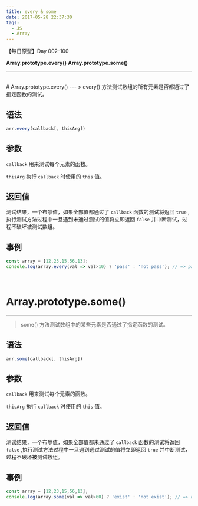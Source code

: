 ```yaml
---
title: every & some
date: 2017-05-28 22:37:30
tags: 
  - JS
  - Array
---
```


【每日原型】Day 002-100

**Array.prototype.every()**
**Array.prototype.some()**

---
<br>
# Array.prototype.every()
---
> every() 方法测试数组的所有元素是否都通过了指定函数的测试。

## 语法
``` js
arr.every(callback[, thisArg])
```

## 参数
`callback` 用来测试每个元素的函数。

`thisArg` 执行 `callback` 时使用的 `this` 值。

## 返回值
测试结果，一个布尔值，如果全部值都通过了 `callback` 函数的测试将返回 `true` ,执行测试方法过程中一旦遇到未通过测试的值将立即返回 `false` 并中断测试，过程不破坏被测试数组。

## 事例
``` js
const array = [12,23,15,56,13];
console.log(array.every(val => val>10) ? 'pass' : 'not pass'); // => pass
```

<br>

# Array.prototype.some()
---
> some() 方法测试数组中的某些元素是否通过了指定函数的测试。

## 语法
``` js
arr.some(callback[, thisArg])
```

## 参数
`callback` 用来测试每个元素的函数。

`thisArg` 执行 `callback` 时使用的 `this` 值。

## 返回值
测试结果，一个布尔值，如果全部值都未通过了 `callback` 函数的测试将返回 `false` ,执行测试方法过程中一旦遇到通过测试的值将立即返回 `true` 并中断测试，过程不破坏被测试数组。

## 事例
``` js
const array = [12,23,15,56,13];
console.log(array.some(val => val>60) ? 'exist' : 'not exist'); // => not exist
```







